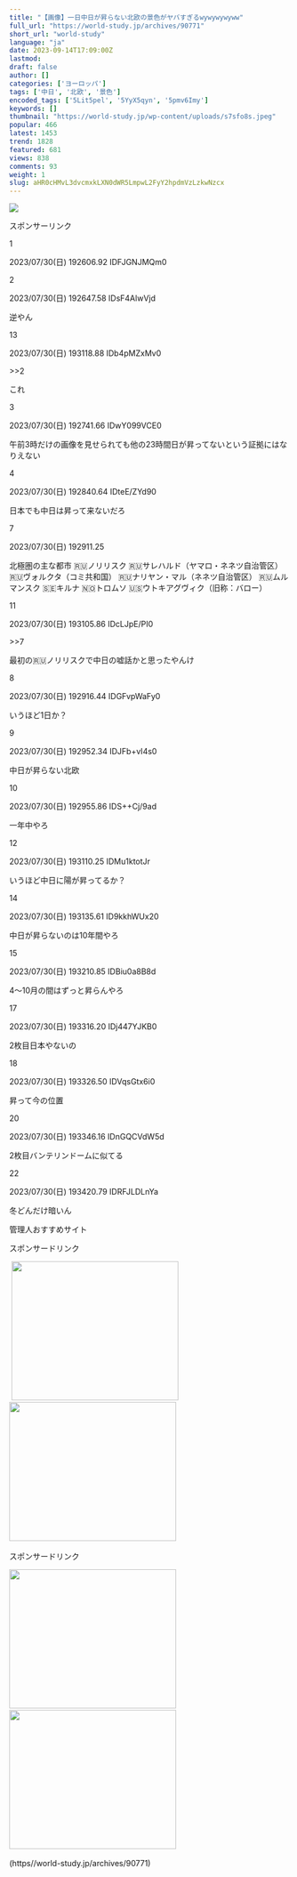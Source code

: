 ```yaml
---
title: "【画像】一日中日が昇らない北欧の景色がヤバすぎるwywywywyww"
full_url: "https://world-study.jp/archives/90771"
short_url: "world-study"
language: "ja"
date: 2023-09-14T17:09:00Z
lastmod: 
draft: false
author: []
categories: ['ヨーロッパ']
tags: ['中日', '北欧', '景色']
encoded_tags: ['5Lit5pel', '5YyX5qyn', '5pmv6Imy']
keywords: []
thumbnail: "https://world-study.jp/wp-content/uploads/s7sfo8s.jpeg"
popular: 466
latest: 1453
trend: 1828
featured: 681
views: 838
comments: 93
weight: 1
slug: aHR0cHMvL3dvcmxkLXN0dWR5LmpwL2FyY2hpdmVzLzkwNzcx
---
```


![](https://world-study.jp/wp-content/uploads/s7sfo8s.jpeg)

<div><p class='ps-label'>スポンサーリンク</p><p class='ps-widget'></p><p class='t_h'><p>1 <p> 2023/07/30(日) 192606.92 IDFJGNJMQm0</p></p></p><p></p><p class='t_h'><p>2 <p> 2023/07/30(日) 192647.58 IDsF4AlwVjd</p></p></p><p class='t_b'><p> 逆やん </p></p><p class='t_h t_i'><p>13 <p> 2023/07/30(日) 193118.88 IDb4pMZxMv0</p></p></p><p class='t_b t_i'><p><p class='anchor'>>>2</p> これ </p></p><p class='t_h'><p>3 <p> 2023/07/30(日) 192741.66 IDwY099VCE0</p></p></p><p class='t_b'><p> 午前3時だけの画像を見せられても他の23時間日が昇ってないという証拠にはなりえない </p></p><p class='t_h'><p>4 <p> 2023/07/30(日) 192840.64 IDteE/ZYd90</p></p></p><p class='t_b'><p> 日本でも中日は昇って来ないだろ </p></p><p class='t_h'><p>7 <p> 2023/07/30(日) 192911.25 </p></p></p><p class='t_b'><p> 北極圏の主な都市 🇷🇺ノリリスク 🇷🇺サレハルド（ヤマロ・ネネツ自治管区） 🇷🇺ヴォルクタ（コミ共和国） 🇷🇺ナリヤン・マル（ネネツ自治管区） 🇷🇺ムルマンスク 🇸🇪キルナ 🇳🇴トロムソ 🇺🇸ウトキアグヴィク（旧称：バロー） </p></p><p class='t_h t_i'><p>11 <p> 2023/07/30(日) 193105.86 IDcLJpE/PI0</p></p></p><p class='t_b t_i'><p><p class='anchor'>>>7</p> 最初の🇷🇺ノリリスクで中日の嘘話かと思ったやんけ </p></p><p class='t_h'><p>8 <p> 2023/07/30(日) 192916.44 IDGFvpWaFy0</p></p></p><p class='t_b'><p> いうほど1日か？ </p></p><p class='t_h'><p>9 <p> 2023/07/30(日) 192952.34 IDJFb+vI4s0</p></p></p><p class='t_b'><p> 中日が昇らない北欧 </p></p><p class='t_h'><p>10 <p> 2023/07/30(日) 192955.86 IDS++Cj/9ad</p></p></p><p class='t_b'><p> 一年中やろ </p></p><p class='t_h'><p>12 <p> 2023/07/30(日) 193110.25 IDMu1ktotJr</p></p></p><p class='t_b'><p> いうほど中日に陽が昇ってるか？ </p></p><p class='t_h'><p>14 <p> 2023/07/30(日) 193135.61 ID9kkhWUx20</p></p></p><p class='t_b'><p> 中日が昇らないのは10年間やろ </p></p><p class='t_h'><p>15 <p> 2023/07/30(日) 193210.85 IDBiu0a8B8d</p></p></p><p class='t_b'><p> 4～10月の間はずっと昇らんやろ </p></p><p class='t_h'><p>17 <p> 2023/07/30(日) 193316.20 IDj447YJKB0</p></p></p><p class='t_b'><p> 2枚目日本やないの </p></p><p class='t_h'><p>18 <p> 2023/07/30(日) 193326.50 IDVqsGtx6i0</p></p></p><p class='t_b'><p> 昇って今の位置 </p></p><p class='t_h'><p>20 <p> 2023/07/30(日) 193346.16 IDnGQCVdW5d</p></p></p><p class='t_b'><p> 2枚目バンテリンドームに似てる </p></p><p class='t_h'><p>22 <p> 2023/07/30(日) 193420.79 IDRFJLDLnYa</p></p></p><p class='t_b'><p> 冬どんだけ暗いん </p></p> <p class='textwidget custom-html-widget'></p><p class='top_rss_down_title'> 管理人おすすめサイト </p> <p class='rss4'> </p><p class='posts-under-1'>スポンサードリンク</p><a href='https//hb.afl.rakuten.co.jp/hsc/22147dca.3eb27a4d.22147dcb.ab9930ba/?link_type=pict&ut=eyJwYWdlIjoic2hvcCIsInR5cGUiOiJwaWN0IiwiY29sIjoxLCJjYXQiOiI0NCIsImJhbiI6IjQ2MDEzNSIsImFtcCI6ZmFsc2V9' target='_blank' rel='nofollow sponsored noopener'><img src='https//hbb.afl.rakuten.co.jp/hsb/22147dca.3eb27a4d.22147dcb.ab9930ba/?me_id=1&me_adv_id=460135&t=pict' border='0' alt='' title=''></a> <a href='https//px.a8.net/svt/ejp?a8mat=3TD6WR+3C9O2A+2PEO+1I1IKX' rel='nofollow'> <img border='0' width='300' height='250' alt='' src='https//www23.a8.net/svt/bgt?aid=230722875202&wid=005&eno=01&mid=s00000012624009077000&mc=1'></a> <img border='0' width='1' height='1' src='https//www10.a8.net/0.gif?a8mat=3TD6WR+3C9O2A+2PEO+1I1IKX' alt=''> <a href='https//px.a8.net/svt/ejp?a8mat=3TD6WR+4491HU+54ZG+609HT' rel='nofollow'> <img border='0' width='300' height='250' alt='' src='https//www29.a8.net/svt/bgt?aid=230722875249&wid=005&eno=01&mid=s00000023974001009000&mc=1'></a> <img border='0' width='1' height='1' src='https//www18.a8.net/0.gif?a8mat=3TD6WR+4491HU+54ZG+609HT' alt=''> <p class='posts-under-1'>スポンサードリンク</p><a href='https//px.a8.net/svt/ejp?a8mat=3BQDI5+2RFHW2+3D3Q+65U41' rel='nofollow'> <img border='0' width='300' height='250' alt='' src='https//www28.a8.net/svt/bgt?aid=201104861167&wid=005&eno=01&mid=s00000015695001035000&mc=1'></a> <img border='0' width='1' height='1' src='https//www17.a8.net/0.gif?a8mat=3BQDI5+2RFHW2+3D3Q+65U41' alt=''> <a href='https//px.a8.net/svt/ejp?a8mat=3H5J7Z+P0B9U+50+35UAKX' rel='nofollow'> <img border='0' width='300' height='250' alt='' src='https//www23.a8.net/svt/bgt?aid=210210191042&wid=005&eno=01&mid=s00000000018019121000&mc=1'></a> <img border='0' width='1' height='1' src='https//www10.a8.net/0.gif?a8mat=3H5J7Z+P0B9U+50+35UAKX' alt=''> </div>

(https//world-study.jp/archives/90771)
